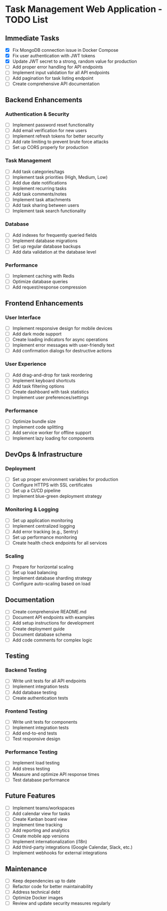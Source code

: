 # Task Management Web Application - TODO List

## Immediate Tasks

- [x] Fix MongoDB connection issue in Docker Compose
- [x] Fix user authentication with JWT tokens
- [x] Update JWT secret to a strong, random value for production
- [ ] Add proper error handling for API endpoints
- [ ] Implement input validation for all API endpoints
- [ ] Add pagination for task listing endpoint
- [ ] Create comprehensive API documentation

## Backend Enhancements

### Authentication & Security
- [ ] Implement password reset functionality
- [ ] Add email verification for new users
- [ ] Implement refresh tokens for better security
- [ ] Add rate limiting to prevent brute force attacks
- [ ] Set up CORS properly for production

### Task Management
- [ ] Add task categories/tags
- [ ] Implement task priorities (High, Medium, Low)
- [ ] Add due date notifications
- [ ] Implement recurring tasks
- [ ] Add task comments/notes
- [ ] Implement task attachments
- [ ] Add task sharing between users
- [ ] Implement task search functionality

### Database
- [ ] Add indexes for frequently queried fields
- [ ] Implement database migrations
- [ ] Set up regular database backups
- [ ] Add data validation at the database level

### Performance
- [ ] Implement caching with Redis
- [ ] Optimize database queries
- [ ] Add request/response compression

## Frontend Enhancements

### User Interface
- [ ] Implement responsive design for mobile devices
- [ ] Add dark mode support
- [ ] Create loading indicators for async operations
- [ ] Implement error messages with user-friendly text
- [ ] Add confirmation dialogs for destructive actions

### User Experience
- [ ] Add drag-and-drop for task reordering
- [ ] Implement keyboard shortcuts
- [ ] Add task filtering options
- [ ] Create dashboard with task statistics
- [ ] Implement user preferences/settings

### Performance
- [ ] Optimize bundle size
- [ ] Implement code splitting
- [ ] Add service worker for offline support
- [ ] Implement lazy loading for components

## DevOps & Infrastructure

### Deployment
- [ ] Set up proper environment variables for production
- [ ] Configure HTTPS with SSL certificates
- [ ] Set up a CI/CD pipeline
- [ ] Implement blue-green deployment strategy

### Monitoring & Logging
- [ ] Set up application monitoring
- [ ] Implement centralized logging
- [ ] Add error tracking (e.g., Sentry)
- [ ] Set up performance monitoring
- [ ] Create health check endpoints for all services

### Scaling
- [ ] Prepare for horizontal scaling
- [ ] Set up load balancing
- [ ] Implement database sharding strategy
- [ ] Configure auto-scaling based on load

## Documentation

- [ ] Create comprehensive README.md
- [ ] Document API endpoints with examples
- [ ] Add setup instructions for development
- [ ] Create deployment guide
- [ ] Document database schema
- [ ] Add code comments for complex logic

## Testing

### Backend Testing
- [ ] Write unit tests for all API endpoints
- [ ] Implement integration tests
- [ ] Add database testing
- [ ] Create authentication tests

### Frontend Testing
- [ ] Write unit tests for components
- [ ] Implement integration tests
- [ ] Add end-to-end tests
- [ ] Test responsive design

### Performance Testing
- [ ] Implement load testing
- [ ] Add stress testing
- [ ] Measure and optimize API response times
- [ ] Test database performance

## Future Features

- [ ] Implement teams/workspaces
- [ ] Add calendar view for tasks
- [ ] Create Kanban board view
- [ ] Implement time tracking
- [ ] Add reporting and analytics
- [ ] Create mobile app versions
- [ ] Implement internationalization (i18n)
- [ ] Add third-party integrations (Google Calendar, Slack, etc.)
- [ ] Implement webhooks for external integrations

## Maintenance

- [ ] Keep dependencies up to date
- [ ] Refactor code for better maintainability
- [ ] Address technical debt
- [ ] Optimize Docker images
- [ ] Review and update security measures regularly 